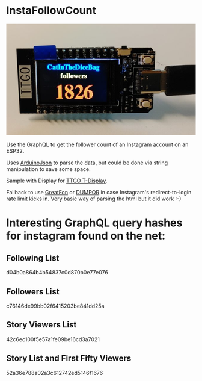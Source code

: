 # InstaFollowCount

![InstaFollowCount on TTGO T-Display](InstaFollowCount-T-Display.jpg?raw=true)

Use the GraphQL to get the follower count of an Instagram account on an ESP32.

Uses [ArduinoJson](https://arduinojson.org/) to parse the data, but could be done via string manipulation to save some space.

Sample with Display for [TTGO T-Display](https://github.com/Xinyuan-LilyGO/TTGO-T-Display).

Fallback to use [GreatFon](https://greatfon.com/) or [DUMPOR](https://dumpor.com/) in case Instagram's redirect-to-login rate limit kicks in. Very basic way of parsing the html but it did work :-)

# Interesting GraphQL query hashes for instagram found on the net:

## Following List
d04b0a864b4b54837c0d870b0e77e076

## Followers List
c76146de99bb02f6415203be841dd25a

## Story Viewers List
42c6ec100f5e57a1fe09be16cd3a7021

## Story List and First Fifty Viewers
52a36e788a02a3c612742ed5146f1676